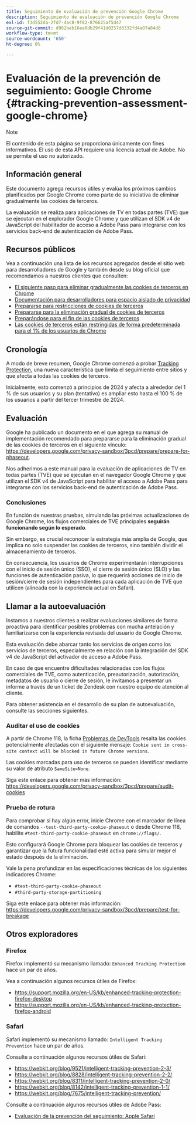 ```yaml
---
title: Seguimiento de evaluación de prevención Google Chrome
description: Seguimiento de evaluación de prevención Google Chrome
exl-id: f3d552da-2fd7-4ac8-9f82-876625af5d47
source-git-commit: d982beb16ea0db29f41d0257d8332fd4a07a84d8
workflow-type: tm+mt
source-wordcount: '650'
ht-degree: 0%

---
```


# Evaluación de la prevención de seguimiento: Google Chrome {#tracking-prevention-assessment-google-chrome}

>[!NOTE]
>
>El contenido de esta página se proporciona únicamente con fines informativos. El uso de esta API requiere una licencia actual de Adobe. No se permite el uso no autorizado.

## Información general

Este documento agrega recursos útiles y evalúa los próximos cambios planificados por Google Chrome como parte de su iniciativa de eliminar gradualmente las cookies de terceros.

La evaluación se realiza para aplicaciones de TV en todas partes (TVE) que se ejecutan en el explorador Google Chrome y que utilizan el SDK v4 de JavaScript del habilitador de acceso a Adobe Pass para integrarse con los servicios back-end de autenticación de Adobe Pass.

## Recursos públicos

Vea a continuación una lista de los recursos agregados desde el sitio web para desarrolladores de Google y también desde su blog oficial que recomendamos a nuestros clientes que consulten:

* [El siguiente paso para eliminar gradualmente las cookies de terceros en Chrome](https://blog.google/products/chrome/privacy-sandbox-tracking-protection/)
* [Documentación para desarrolladores para espacio aislado de privacidad](https://developers.google.com/privacy-sandbox)
* [Prepararse para restricciones de cookies de terceros](https://developers.google.com/privacy-sandbox/3pcd)
* [Prepararse para la eliminación gradual de cookies de terceros](https://developers.google.com/privacy-sandbox/3pcd/prepare/prepare-for-phaseout)
* [Preparándose para el fin de las cookies de terceros](https://developers.google.com/privacy-sandbox/blog/cookie-countdown-2023oct)
* [Las cookies de terceros están restringidas de forma predeterminada para el 1% de los usuarios de Chrome](https://developers.google.com/privacy-sandbox/blog/cookie-countdown-2024jan)

## Cronología

A modo de breve resumen, Google Chrome comenzó a probar [Tracking Protection](https://privacysandbox.com/), una nueva característica que limita el seguimiento entre sitios y que afecta a todas las cookies de terceros.

Inicialmente, esto comenzó a principios de 2024 y afecta a alrededor del 1 % de sus usuarios y su plan (tentativo) es ampliar esto hasta el 100 % de los usuarios a partir del tercer trimestre de 2024.

## Evaluación

Google ha publicado un documento en el que agrega su manual de implementación recomendado para prepararse para la eliminación gradual de las cookies de terceros en el siguiente vínculo: https://developers.google.com/privacy-sandbox/3pcd/prepare/prepare-for-phaseout.

Nos adherimos a este manual para la evaluación de aplicaciones de TV en todas partes (TVE) que se ejecutan en el navegador Google Chrome y que utilizan el SDK v4 de JavaScript para habilitar el acceso a Adobe Pass para integrarse con los servicios back-end de autenticación de Adobe Pass.

### Conclusiones

En función de nuestras pruebas, simulando las próximas actualizaciones de Google Chrome, los flujos comerciales de TVE principales **seguirán funcionando según lo esperado**.

Sin embargo, es crucial reconocer la estrategia más amplia de Google, que implica no solo suspender las cookies de terceros, sino también dividir el almacenamiento de terceros.

En consecuencia, los usuarios de Chrome experimentarán interrupciones con el inicio de sesión único (SSO), el cierre de sesión único (SLO) y las funciones de autenticación pasiva, lo que requerirá acciones de inicio de sesión/cierre de sesión independientes para cada aplicación de TVE que utilicen (alineada con la experiencia actual en Safari).

## Llamar a la autoevaluación

Instamos a nuestros clientes a realizar evaluaciones similares de forma proactiva para identificar posibles problemas con mucha antelación y familiarizarse con la experiencia revisada del usuario de Google Chrome.

Esta evaluación debe abarcar tanto los servicios de origen como los servicios de terceros, especialmente en relación con la integración del SDK v4 de JavaScript del activador de acceso a Adobe Pass.

En caso de que encuentre dificultades relacionadas con los flujos comerciales de TVE, como autenticación, preautorización, autorización, metadatos de usuario o cierre de sesión, le invitamos a presentar un informe a través de un ticket de Zendesk con nuestro equipo de atención al cliente.

Para obtener asistencia en el desarrollo de su plan de autoevaluación, consulte las secciones siguientes.

### Auditar el uso de cookies

A partir de Chrome 118, la ficha [Problemas de DevTools](https://developer.chrome.com/docs/devtools/issues/) resalta las cookies potencialmente afectadas con el siguiente mensaje: `Cookie sent in cross-site context will be blocked in future Chrome versions`.

Las cookies marcadas para uso de terceros se pueden identificar mediante su valor de atributo `SameSite=None`.

Siga este enlace para obtener más información: https://developers.google.com/privacy-sandbox/3pcd/prepare/audit-cookies

### Prueba de rotura

Para comprobar si hay algún error, inicie Chrome con el marcador de línea de comandos `--test-third-party-cookie-phaseout` o desde Chrome 118, habilite `#test-third-party-cookie-phaseout` en `chrome://flags/`.

Esto configurará Google Chrome para bloquear las cookies de terceros y garantizar que la futura funcionalidad esté activa para simular mejor el estado después de la eliminación.

Vale la pena profundizar en las especificaciones técnicas de los siguientes indicadores Chrome:

* `#test-third-party-cookie-phaseout`
* `#third-party-storage-partitioning`

Siga este enlace para obtener más información: https://developers.google.com/privacy-sandbox/3pcd/prepare/test-for-breakage

## Otros exploradores

### Firefox

Firefox implementó su mecanismo llamado: `Enhanced Tracking Protection` hace un par de años.

Vea a continuación algunos recursos útiles de Firefox:

* https://support.mozilla.org/en-US/kb/enhanced-tracking-protection-firefox-desktop
* https://support.mozilla.org/en-US/kb/enhanced-tracking-protection-firefox-android

### Safari

Safari implementó su mecanismo llamado: `Intelligent Tracking Prevention` hace un par de años.

Consulte a continuación algunos recursos útiles de Safari:

* https://webkit.org/blog/9521/intelligent-tracking-prevention-2-3/
* https://webkit.org/blog/8828/intelligent-tracking-prevention-2-2/
* https://webkit.org/blog/8311/intelligent-tracking-prevention-2-0/
* https://webkit.org/blog/8142/intelligent-tracking-prevention-1-1/
* https://webkit.org/blog/7675/intelligent-tracking-prevention/

Consulte a continuación algunos recursos útiles de Adobe Pass:

* [Evaluación de la prevención del seguimiento: Apple Safari](tracking-prevention-assessment-apple-safari.md)
